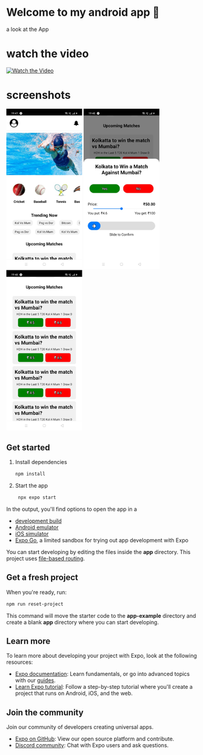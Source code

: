# Welcome to my android app 👋
a look at the App
# watch the video
[![Watch the Video](assets/images/video-thumbnail.png)](https://youtube.com/shorts/AqhlgeTlqO0?feature=share)


# screenshots
<img src="assets/images/WhatsApp%20Image%202024-07-27%20at%2019.50.08.jpeg" width="200" />
<img src="assets/images/WhatsApp%20Image%202024-07-27%20at%2019.50.01.jpeg" width="200" />
<img src="assets/images/WhatsApp%20Image%202024-07-27%20at%2019.50.05.jpeg" width="200" />

## Get started

1. Install dependencies

   ```bash
   npm install
   ```

2. Start the app

   ```bash
    npx expo start
   ```

In the output, you'll find options to open the app in a

- [development build](https://docs.expo.dev/develop/development-builds/introduction/)
- [Android emulator](https://docs.expo.dev/workflow/android-studio-emulator/)
- [iOS simulator](https://docs.expo.dev/workflow/ios-simulator/)
- [Expo Go](https://expo.dev/go), a limited sandbox for trying out app development with Expo

You can start developing by editing the files inside the **app** directory. This project uses [file-based routing](https://docs.expo.dev/router/introduction).

## Get a fresh project

When you're ready, run:

```bash
npm run reset-project
```

This command will move the starter code to the **app-example** directory and create a blank **app** directory where you can start developing.

## Learn more

To learn more about developing your project with Expo, look at the following resources:

- [Expo documentation](https://docs.expo.dev/): Learn fundamentals, or go into advanced topics with our [guides](https://docs.expo.dev/guides).
- [Learn Expo tutorial](https://docs.expo.dev/tutorial/introduction/): Follow a step-by-step tutorial where you'll create a project that runs on Android, iOS, and the web.

## Join the community

Join our community of developers creating universal apps.

- [Expo on GitHub](https://github.com/expo/expo): View our open source platform and contribute.
- [Discord community](https://chat.expo.dev): Chat with Expo users and ask questions.
